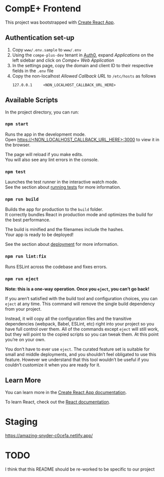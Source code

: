 # CompE+ Frontend

This project was bootstrapped with [Create React App](https://github.com/facebook/create-react-app).

## Authentication set-up

1. Copy `www/.env.sample` to `www/.env`
2. Using the `compe-plus-dev` tenant in [Auth0](https://manage.auth0.com/dashboard), expand _Applications_ on the left sidebar and click on _Compe+ Web Application_
3. In the settings page, copy the domain and client ID to their respective fields in the `.env` file
4. Copy the non-localhost _Allowed Callback URL_ to `/etc/hosts` as follows
    ```
    127.0.0.1     <NON_LOCALHOST_CALLBACK_URL_HERE>
    ```

## Available Scripts

In the project directory, you can run:

### `npm start`

Runs the app in the development mode.\
Open [https://<NON_LOCALHOST_CALLBACK_URL_HERE>:3000](https://<NON_LOCALHOST_CALLBACK_URL_HERE>:3000) to view it in the browser.

The page will reload if you make edits.\
You will also see any lint errors in the console.

### `npm test`

Launches the test runner in the interactive watch mode.\
See the section about [running tests](https://facebook.github.io/create-react-app/docs/running-tests) for more information.

### `npm run build`

Builds the app for production to the `build` folder.\
It correctly bundles React in production mode and optimizes the build for the best performance.

The build is minified and the filenames include the hashes.\
Your app is ready to be deployed!

See the section about [deployment](https://facebook.github.io/create-react-app/docs/deployment) for more information.

### `npm run lint:fix`

Runs ESLint across the codebase and fixes errors.

### `npm run eject`

**Note: this is a one-way operation. Once you `eject`, you can’t go back!**

If you aren’t satisfied with the build tool and configuration choices, you can `eject` at any time. This command will remove the single build dependency from your project.

Instead, it will copy all the configuration files and the transitive dependencies (webpack, Babel, ESLint, etc) right into your project so you have full control over them. All of the commands except `eject` will still work, but they will point to the copied scripts so you can tweak them. At this point you’re on your own.

You don’t have to ever use `eject`. The curated feature set is suitable for small and middle deployments, and you shouldn’t feel obligated to use this feature. However we understand that this tool wouldn’t be useful if you couldn’t customize it when you are ready for it.

## Learn More

You can learn more in the [Create React App documentation](https://facebook.github.io/create-react-app/docs/getting-started).

To learn React, check out the [React documentation](https://reactjs.org/).

# Staging

https://amazing-snyder-c0ce1a.netlify.app/

# TODO

I think that this README should be re-worked to be specific to our project

